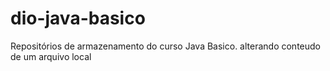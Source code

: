 # dio-java-basico
Repositórios de armazenamento do curso Java Basico.
alterando conteudo de um arquivo local